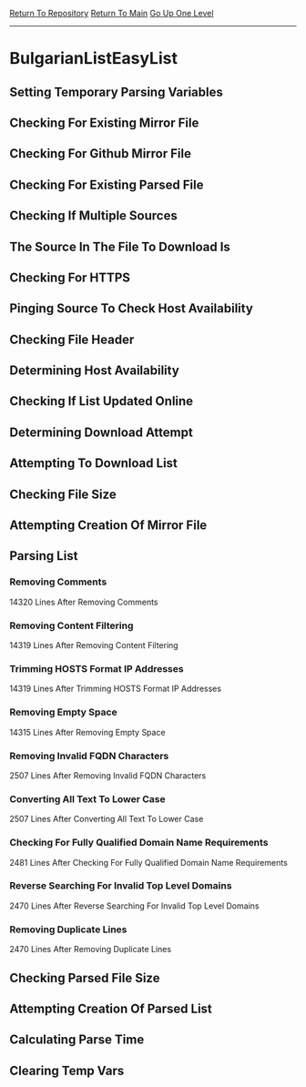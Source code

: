 [Return To Repository](https://github.com/deathbybandaid/piholeparser/)
[Return To Main](https://github.com/deathbybandaid/piholeparser/blob/master/RecentRunLogs/Mainlog.md)
[Go Up One Level](https://github.com/deathbybandaid/piholeparser/blob/master/RecentRunLogs/TopLevelScripts/30-Processing-External-Blacklists.md)
____________________________________
# BulgarianListEasyList
## Setting Temporary Parsing Variables
## Checking For Existing Mirror File
## Checking For Github Mirror File
## Checking For Existing Parsed File
## Checking If Multiple Sources
## The Source In The File To Download Is
## Checking For HTTPS
## Pinging Source To Check Host Availability
## Checking File Header
## Determining Host Availability
## Checking If List Updated Online
## Determining Download Attempt
## Attempting To Download List
## Checking File Size
## Attempting Creation Of Mirror File
## Parsing List
### Removing Comments
14320 Lines After Removing Comments
### Removing Content Filtering
14319 Lines After Removing Content Filtering
### Trimming HOSTS Format IP Addresses
14319 Lines After Trimming HOSTS Format IP Addresses
### Removing Empty Space
14315 Lines After Removing Empty Space
### Removing Invalid FQDN Characters
2507 Lines After Removing Invalid FQDN Characters
### Converting All Text To Lower Case
2507 Lines After Converting All Text To Lower Case
### Checking For Fully Qualified Domain Name Requirements
2481 Lines After Checking For Fully Qualified Domain Name Requirements
### Reverse Searching For Invalid Top Level Domains
2470 Lines After Reverse Searching For Invalid Top Level Domains
### Removing Duplicate Lines
2470 Lines After Removing Duplicate Lines
## Checking Parsed File Size
## Attempting Creation Of Parsed List
## Calculating Parse Time
## Clearing Temp Vars
